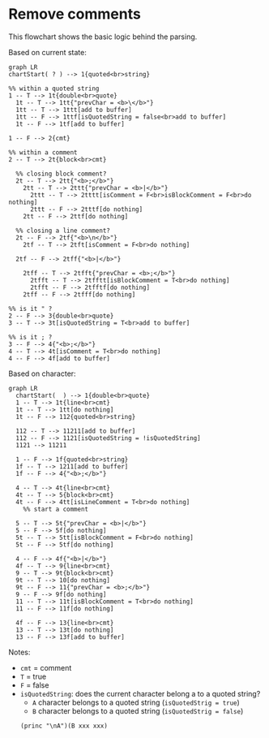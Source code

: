 # Remove comments

This flowchart shows the basic logic behind the parsing.

Based on current state:


```mermaid
graph LR
chartStart( ? ) --> 1{quoted<br>string}

%% within a quoted string
1 -- T --> 1t{double<br>quote}
  1t -- T --> 1tt{"prevChar = <b>\</b>"}
  1tt -- T --> 1ttt[add to buffer]
  1tt -- F --> 1ttf[isQuotedString = false<br>add to buffer]
  1t -- F --> 1tf[add to buffer]

1 -- F --> 2{cmt}

%% within a comment
2 -- T --> 2t{block<br>cmt}
  
  %% closing block comment?
  2t -- T --> 2tt{"<b>;</b>"}
    2tt -- T --> 2ttt{"prevChar = <b>|</b>"}
      2ttt -- T --> 2tttt[isComment = F<br>isBlockComment = F<br>do nothing]
      2ttt -- F --> 2tttf[do nothing]
    2tt -- F --> 2ttf[do nothing]

  %% closing a line comment?
  2t -- F --> 2tf{"<b>\n</b>"}
    2tf -- T --> 2tft[isComment = F<br>do nothing]

  2tf -- F --> 2tff{"<b>|</b>"}

    2tff -- T --> 2tfft{"prevChar = <b>;</b>"}
      2tfft -- T --> 2tfftt[isBlockComment = T<br>do nothing]
      2tfft -- F --> 2tfftf[do nothing]
    2tff -- F --> 2tfff[do nothing]

%% is it " ?
2 -- F --> 3{double<br>quote}
3 -- T --> 3t[isQuotedString = T<br>add to buffer]

%% is it ; ?
3 -- F --> 4{"<b>;</b>"}
4 -- T --> 4t[isComment = T<br>do nothing]
4 -- F --> 4f[add to buffer]

```

Based on character:

```mermaid
graph LR
  chartStart(  ) --> 1{double<br>quote}
  1 -- T --> 1t{line<br>cmt}
  1t -- T --> 1tt[do nothing]
  1t -- F --> 112{quoted<br>string}

  112 -- T --> 11211[add to buffer]
  112 -- F --> 1121[isQuotedString = !isQuotedString]
  1121 --> 11211

  1 -- F --> 1f{quoted<br>string}
  1f -- T --> 1211[add to buffer]
  1f -- F --> 4{"<b>;</b>"}

  4 -- T --> 4t{line<br>cmt}
  4t -- T --> 5{block<br>cmt}
  4t -- F --> 4tt[isLineComment = T<br>do nothing]
    %% start a comment

  5 -- T --> 5t{"prevChar = <b>|</b>"}
  5 -- F --> 5f[do nothing]
  5t -- T --> 5tt[isBlockComment = F<br>do nothing]
  5t -- F --> 5tf[do nothing]
  
  4 -- F --> 4f{"<b>|</b>"}
  4f -- T --> 9{line<br>cmt}
  9 -- T --> 9t{block<br>cmt}
  9t -- T --> 10[do nothing]
  9t -- F --> 11{"prevChar = <b>;</b>"}
  9 -- F --> 9f[do nothing]
  11 -- T --> 11t[isBlockComment = T<br>do nothing]
  11 -- F --> 11f[do nothing]

  4f -- F --> 13{line<br>cmt}
  13 -- T --> 13t[do nothing]
  13 -- F --> 13f[add to buffer]

```

Notes:
* `cmt` = comment
* `T` = true
* `F` = false
* `isQuotedString`: does the current character belong a to a quoted string?
  * `A` character belongs to a quoted string (`isQuotedStrig = true`)
  * `B` character belongs to a quoted string (`isQuotedStrig = false`)
  ```
  (princ "\nA")(B xxx xxx)
  ```